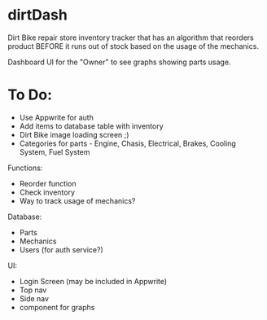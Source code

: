 # dirtDash

 Dirt Bike repair store inventory tracker that has an algorithm that reorders product BEFORE it runs out of stock based on the usage of the mechanics.

 Dashboard UI for the "Owner" to see graphs showing parts usage. 

# To Do:

- Use Appwrite for auth
- Add items to database table with inventory
- Dirt Bike image loading screen ;)
- Categories for parts - Engine, Chasis, Electrical, Brakes, Cooling System, Fuel System

Functions: 
- Reorder function
- Check inventory
- Way to track usage of mechanics?

Database: 
- Parts
- Mechanics
- Users (for auth service?)

UI: 
- Login Screen (may be included in Appwrite)
- Top nav
- Side nav
- component for graphs 
